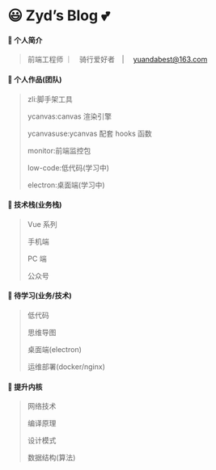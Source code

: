 # 😃 Zyd’s Blog 💕

#### 🤪 个人简介

> 前端工程师 ｜　骑行爱好者　| 　yuandabest@163.com

#### 🎢 个人作品(团队)

> zli:脚手架工具
>
> ycanvas:canvas 渲染引擎
>
> ycanvasuse:ycanvas 配套 hooks 函数
>
> monitor:前端监控包
>
> low-code:低代码(学习中)
> 
> electron:桌面端(学习中)

#### 🌾 技术栈(业务栈)

> Vue 系列
>
> 手机端
>
> PC 端
>
> 公众号

#### 🤩 待学习(业务/技术)

> 低代码
>
> 思维导图
>
> 桌面端(electron)
>
> 运维部署(docker/nginx)

#### 🤑 提升内核

> 网络技术
>
> 编译原理
>
> 设计模式
>
> 数据结构(算法)
